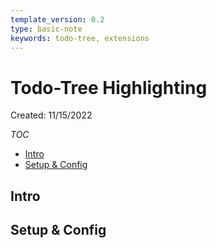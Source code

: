 ```yaml
---
template_version: 0.2
type: basic-note
keywords: todo-tree, extensions
---
```

# Todo-Tree Highlighting

Created: 11/15/2022

*TOC*
- [Intro](#intro)
- [Setup & Config](#setup--config)

## Intro

## Setup & Config
